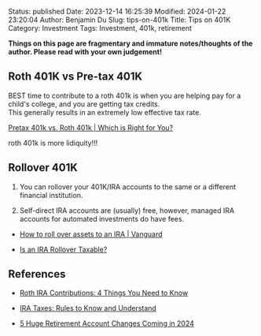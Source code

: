 Status: published
Date: 2023-12-14 16:25:39
Modified: 2024-01-22 23:20:04
Author: Benjamin Du
Slug: tips-on-401k
Title: Tips on 401K
Category: Investment
Tags: Investment, 401k, retirement

**Things on this page are fragmentary and immature notes/thoughts of the author. Please read with your own judgement!**

## Roth 401K vs Pre-tax 401K

BEST time to contribute to a roth 401k is 
when you are helping pay for a child's college, and you are getting tax credits.  
This generally results in an extremely low effective tax rate.

[Pretax 401k vs. Roth 401k | Which is Right for You?](https://www.youtube.com/watch?v=itmpDejX8Hw)

roth 401k is more lidiquity!!!


## Rollover 401K

1. You can rollover your 401K/IRA accounts to the same or a different financial institution.

2. Self-direct IRA accounts are (usually) free,
    however,
    managed IRA accounts for automated investments
    do have fees.

- [How to roll over assets to an IRA | Vanguard](https://investor.vanguard.com/investor-resources-education/article/rolling-over-an-employer-plan-see-how-to-move-assets-to-an-ira)

- [Is an IRA Rollover Taxable?](https://www.financestrategists.com/retirement-planning/ira/is-an-ira-rollover-taxable/?gad_source=1&gclid=Cj0KCQiA7OqrBhD9ARIsAK3UXh08fOLUszQAdJH_fxH2hZe9l2dCIinV5yuS8hMeVMgaI5e-yOYfyGsaAvf-EALw_wcB)


## References

- [Roth IRA Contributions: 4 Things You Need to Know](https://www.schwab.com/learn/story/roth-ira-contributions-4-things-you-need-to-know?cmp=em-XCS)

- [IRA Taxes: Rules to Know and Understand](https://www.schwab.com/learn/story/ira-taxes-rules-to-know-understand?cmp=em-XCS)

- [5 Huge Retirement Account Changes Coming in 2024](https://www.fool.com/retirement/2023/11/16/5-huge-retirement-account-changes-coming-in-2024/)
